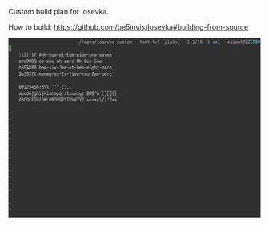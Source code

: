 Custom build plan for Iosevka.

How to build: <https://github.com/be5invis/Iosevka#building-from-source>

![](./preview.png)
